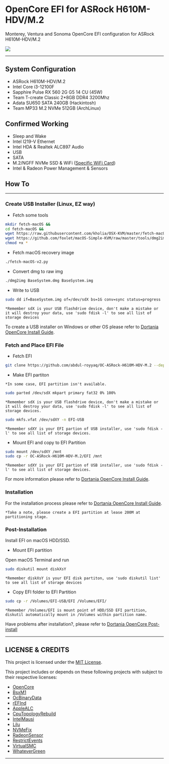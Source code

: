 # OpenCore EFI for ASRock H610M-HDV/M.2

Monterey, Ventura and Sonoma OpenCore EFI configuration for ASRock H610M-HDV/M.2

![](https://i.imgur.com/jHFOiBt.png)

---

## System Configuration

* ASRock H610M-HDV/M.2
* Intel Core i3-12100F
* Sapphire Pulse RX 560 2G G5 14 CU (45W)
* Team T-create Classic 2*8GB DDR4 3200Mhz
* Adata SU650 SATA 240GB (Hackintosh)
* Team MP33 M.2 NVMe 512GB (ArchLinux)

## Confirmed Working

* Sleep and Wake
* Intel I219-V Ethernet
* Intel HDA & Realtek ALC897 Audio
* USB
* SATA
* M.2/NGFF NVMe SSD & WiFi ([Specific WiFi Card](https://dortania.github.io/Wireless-Buyers-Guide))
* Intel & Radeon Power Management & Sensors

## How To

---

### Create USB Installer (Linux, EZ way)

* Fetch some tools

```bash
mkdir fetch-macOS &&
cd fetch-macOS &&
wget https://raw.githubusercontent.com/kholia/OSX-KVM/master/fetch-macOS-v2.py &&
wget https://github.com/foxlet/macOS-Simple-KVM/raw/master/tools/dmg2img &&
chmod +x *
```

* Fetch macOS recovery image

```bash
./fetch-macOS-v2.py
```

* Convert dmg to raw img

```bash
./dmg2img BaseSystem.dmg BaseSystem.img
```

* Write to USB

```bash
sudo dd if=BaseSystem.img of=/dev/sdX bs=1G conv=sync status=progress
```

`*Remember sdX is your USB flashdrive device, don't make a mistake or it will destroy your data, use 'sudo fdisk -l' to see all list of storage devices`

To create a USB installer on Windows or other OS please refer to [Dortania OpenCore Install Guide](https://dortania.github.io/OpenCore-Install-Guide/installer-guide/#making-the-installer).

### Fetch and Place EFI File

* Fetch EFI

```bash
git clone https://github.com/abdul-royyaq/OC-ASRock-H610M-HDV-M.2 --depth 1 
```

* Make EFI partiton

`*In some case, EFI partition isn't available.`

```bash
sudo parted /dev/sdX mkpart primary fat32 0% 100%
```

`*Remember sdX is your USB flashdrive device, don't make a mistake or it will destroy your data, use 'sudo fdisk -l' to see all list of storage devices.`

```bash
sudo mkfs.vfat /dev/sdXY -n EFI-USB
```

`*Remember sdXY is your EFI partion of USB installer, use 'sudo fdisk -l' to see all list of storage devices.`

* Mount EFI and copy to EFI Partition

```bash
sudo mount /dev/sdXY /mnt
sudo cp -r OC-ASRock-H610M-HDV-M.2/EFI /mnt
```

`*Remember sdXY is your EFI partion of USB installer, use 'sudo fdisk -l' to see all list of storage devices.`

For more information please refer to [Dortania OpenCore Install Guide](https://dortania.github.io/OpenCore-Install-Guide/installer-guide/opencore-efi.html).

### Installation

For the installation process please refer to [Dortania OpenCore Install Guide](https://dortania.github.io/OpenCore-Install-Guide/installation/installation-process.html).

`*Take a note, please create a EFI partition at lease 200M at partitioning stage.`

### Post-Installation

Install EFI on macOS HDD/SSD.

* Mount EFI partition

Open macOS Terminal and run

```bash
sudo diskutil mount diskXsY
```

`*Remember diskXsY is your EFI disk partiton, use 'sudo diskutil list' to see all list of storage devices`

* Copy EFI folder to EFI Partition

```bash
sudo cp -r /Volumes/EFI-USB/EFI /Volumes/EFI/
```

`*Remember /Volumes/EFI is mount point of HDD/SSD EFI partition, diskutil automatically mount in /Volumes within partition name.`

Have problems after installation?, please refer to [Dortania OpenCore Post-install](https://dortania.github.io/OpenCore-Post-Install)

---

## LICENSE & CREDITS

This project is licensed under the [MIT License](https://opensource.org/license/mit).

This project includes or depends on these following projects with subject to their respective licenses:

* [OpenCore](https://github.com/acidanthera/OpenCorePkg)
* [BsxM1](https://github.com/blackosx/BsxM1)
* [OcBinaryData](https://github.com/acidanthera/OcBinaryData)
* [rEFInd](https://sourceforge.net/p/refind)
* [AppleALC](https://github.com/acidanthera/AppleALC)
* [CpuTopologyRebuild](https://github.com/b00t0x/CpuTopologyRebuild)
* [IntelMausi](https://github.com/acidanthera/IntelMausi)
* [Lilu](https://github.com/acidanthera/Lilu)
* [NVMeFix](https://github.com/acidanthera/NVMeFix)
* [RadeonSensor](https://github.com/aluveitie/RadeonSensor)
* [RestrictEvents](https://github.com/acidanthera/RestrictEvents)
* [VirtualSMC](https://github.com/acidanthera/VirtualSMC)
* [WhateverGreen](https://github.com/acidanthera/WhateverGreen)

----
